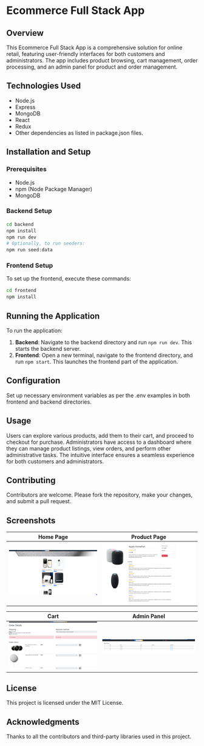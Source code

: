 # Ecommerce Full Stack App

## Overview
This Ecommerce Full Stack App is a comprehensive solution for online retail, featuring user-friendly interfaces for both customers and administrators. The app includes product browsing, cart management, order processing, and an admin panel for product and order management.

## Technologies Used
- Node.js
- Express
- MongoDB
- React
- Redux
- Other dependencies as listed in package.json files.

## Installation and Setup
### Prerequisites
- Node.js
- npm (Node Package Manager)
- MongoDB

### Backend Setup
```bash
cd backend
npm install
npm run dev
# Optionally, to run seeders:
npm run seed:data
```

### Frontend Setup
To set up the frontend, execute these commands:
```bash
cd frontend
npm install
```

## Running the Application
To run the application:
1. **Backend**: Navigate to the backend directory and run `npm run dev`. This starts the backend server.
2. **Frontend**: Open a new terminal, navigate to the frontend directory, and run `npm start`. This launches the frontend part of the application.

## Configuration
Set up necessary environment variables as per the .env examples in both frontend and backend directories.

## Usage
Users can explore various products, add them to their cart, and proceed to checkout for purchase. Administrators have access to a dashboard where they can manage product listings, view orders, and perform other administrative tasks. The intuitive interface ensures a seamless experience for both customers and administrators.

## Contributing
Contributors are welcome. Please fork the repository, make your changes, and submit a pull request.

## Screenshots

| Home Page         | Product Page      |
| ----------------- | ----------------- |
| ![Home Page](https://github.com/ashikshafi08/Ecommerce-Full-Stack-App/blob/main/outputImages/home.png) | ![Product Page](https://github.com/ashikshafi08/Ecommerce-Full-Stack-App/blob/main/outputImages/productPage.png) |

| Cart              | Admin Panel       |
| ----------------- | ----------------- |
| ![Cart](https://github.com/ashikshafi08/Ecommerce-Full-Stack-App/blob/main/outputImages/cart.png) | ![Order Historyl](https://github.com/ashikshafi08/Ecommerce-Full-Stack-App/blob/main/outputImages/orderHistory.png) |


## License
This project is licensed under the MIT License.

## Acknowledgments
Thanks to all the contributors and third-party libraries used in this project.



